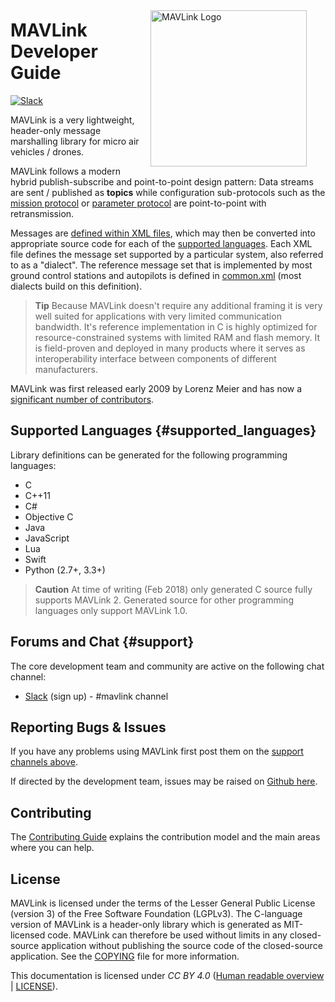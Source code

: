<span style="float:right; padding:10px; margin-right:20px;"><a href="https://github.com/mavlink/mavlink"><img src="../assets/site/logo_mavlink_small.png" title="MAVLink Logo" width="250px" /></a></span>
# MAVLink Developer Guide

[![Slack](https://px4-slack.herokuapp.com/badge.svg)](http://slack.px4.io)

MAVLink is a very lightweight, header-only message marshalling library for micro air vehicles / drones.

MAVLink follows a modern hybrid publish-subscribe and point-to-point design pattern: Data streams are sent / published as **topics** while configuration sub-protocols such as the [mission protocol](protocol/mission.md) or [parameter protocol](protocol/parameter.md) are point-to-point with retransmission.

Messages are [defined within XML files](messages/README.md), which may then be converted into appropriate source code for each of the [supported languages](#supported_languages). Each XML file defines the message set supported by a particular system, also referred to as a "dialect". The reference message set that is implemented by most ground control stations and autopilots is defined in [common.xml](messages/common.md) (most dialects build on this definition).

> **Tip** Because MAVLink doesn't require any additional framing it is very well suited for applications with very limited communication bandwidth. It's reference implementation in C is highly optimized for resource-constrained systems with limited RAM and flash memory. It is field-proven and deployed in many products where it serves as interoperability interface between components of different manufacturers.

MAVLink was first released early 2009 by Lorenz Meier and has now a [significant number of contributors](https://github.com/mavlink/mavlink/graphs/contributors).


## Supported Languages {#supported_languages}

Library definitions can be generated for the following programming languages:

* C
* C++11
* C#
* Objective C
* Java
* JavaScript
* Lua
* Swift
* Python (2.7+, 3.3+)

> **Caution** At time of writing (Feb 2018) only generated C source fully supports MAVLink 2. Generated source for other programming languages only support MAVLink 1.0.

## Forums and Chat {#support}

The core development team and community are active on the following chat channel:

* [Slack](http://slack.px4.io) (sign up) - #mavlink channel


## Reporting Bugs & Issues

If you have any problems using MAVLink first post them on the [support channels above](#support).

If directed by the development team, issues may be raised on [Github here](https://github.com/mavlink/mavlink/issues).


## Contributing

The [Contributing Guide](contributing/contributing.md) explains the contribution model and the main areas where you can help.


## License

MAVLink is licensed under the terms of the Lesser General Public License (version 3) of the Free Software Foundation (LGPLv3). The C-language version of MAVLink is a header-only library which is generated as MIT-licensed code. MAVLink can therefore be used without limits in any closed-source application without publishing the source code of the closed-source application. See the [COPYING](https://github.com/mavlink/mavlink/blob/master/COPYING) file for more information.

This documentation is licensed under *CC BY 4.0* ([Human readable overview](https://creativecommons.org/licenses/by/4.0/) | [LICENSE](https://github.com/mavlink/mavlink-devguide/blob/master/LICENSE)).
